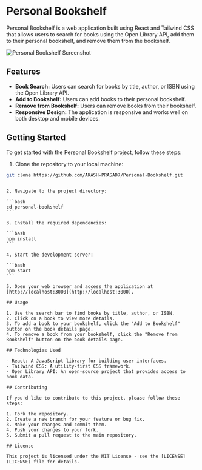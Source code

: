 # Personal Bookshelf

Personal Bookshelf is a web application built using React and Tailwind CSS that allows users to search for books using the Open Library API, add them to their personal bookshelf, and remove them from the bookshelf.

![Personal Bookshelf Screenshot](screenshot.png)

## Features

- **Book Search:** Users can search for books by title, author, or ISBN using the Open Library API.
- **Add to Bookshelf:** Users can add books to their personal bookshelf.
- **Remove from Bookshelf:** Users can remove books from their bookshelf.
- **Responsive Design:** The application is responsive and works well on both desktop and mobile devices.

## Getting Started

To get started with the Personal Bookshelf project, follow these steps:

1. Clone the repository to your local machine:

```bash
git clone https://github.com/AKASH-PRASAD7/Personal-Bookshelf.git
```

````

2. Navigate to the project directory:

```bash
cd personal-bookshelf
```

3. Install the required dependencies:

```bash
npm install
```

4. Start the development server:

```bash
npm start
```

5. Open your web browser and access the application at [http://localhost:3000](http://localhost:3000).

## Usage

1. Use the search bar to find books by title, author, or ISBN.
2. Click on a book to view more details.
3. To add a book to your bookshelf, click the "Add to Bookshelf" button on the book details page.
4. To remove a book from your bookshelf, click the "Remove from Bookshelf" button on the book details page.

## Technologies Used

- React: A JavaScript library for building user interfaces.
- Tailwind CSS: A utility-first CSS framework.
- Open Library API: An open-source project that provides access to book data.

## Contributing

If you'd like to contribute to this project, please follow these steps:

1. Fork the repository.
2. Create a new branch for your feature or bug fix.
3. Make your changes and commit them.
4. Push your changes to your fork.
5. Submit a pull request to the main repository.

## License

This project is licensed under the MIT License - see the [LICENSE](LICENSE) file for details.
````
